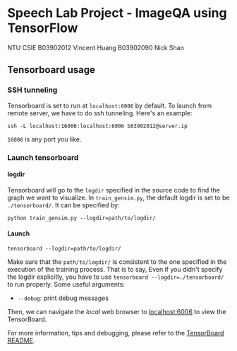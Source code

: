 # Speech Lab Project - ImageQA using TensorFlow
NTU CSIE
B03902012 Vincent Huang
B03902090 Nick Shao
## Tensorboard usage
### SSH tunneling
Tensorboard is set to run at `localhost:6006` by default.
To launch from remote server, we have to do ssh tunneling.
Here's an example:
```
ssh -L localhost:16006:localhost:6006 b03902012@server.ip
```
`16006` is any port you like.


### Launch tensorboard

#### logdir

Tensorboard will go to the `logdir` specified in the source code to find the graph we want to visualize.
In `train_gensim.py`, the default logdir is set to be `./tensorboard/`. It can be specified by:

```
python train_gensim.py --logdir=path/to/logdir/
```

#### Launch

```
tensorboard --logdir=path/to/logdir/
```

Make sure that the `path/to/logdir/` is consistent to the one specified in the execution of the training process.
That is to say, Even if you didn't specify the logdir explicitly, you have to use `tensorboard --logdir=./tensorboard/` to run properly.
Some useful arguments:
- `--debug`: print debug messages 

Then, we can navigate the *local* web browser to [localhost:6006](http://localhost:6006) to view the TensorBoard.


For more information, tips and debugging, please refer to the [TensorBoard README](https://github.com/tensorflow/tensorflow/blob/master/tensorflow/tensorboard/README.md).
